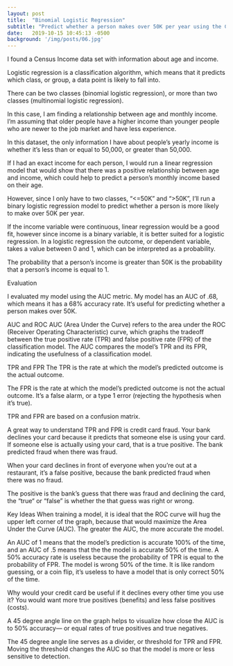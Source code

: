 ```yaml
---
layout: post
title:  "Binomial Logistic Regression"
subtitle: "Predict whether a person makes over 50K per year using the Census Income Data Set"
date:   2019-10-15 10:45:13 -0500
background: '/img/posts/06.jpg'
---
```


I found a Census Income data set with information about age and income.

Logistic regression is a classification algorithm, which means that it predicts which class, or group, a data point is likely to fall into. 

There can be two classes (binomial logistic regression), or more than two classes (multinomial logistic regression). 

In this case, I am finding a relationship between age and monthly income. I’m assuming that older people have a higher income than younger people who are newer to the job market and have less experience.

In this dataset, the only information I have about people’s yearly income is whether it’s less than or equal to 50,000, or greater than 50,000.

If I had an exact income for each person, I would run a linear regression model that would show that there was a positive relationship between age and income, which could help to predict a person’s monthly income based on their age.

However, since I only have to two classes, “<=50K” and “>50K”, I’ll run a binary logistic regression model to predict whether a person is more likely to make over 50K per year. 

If the income variable were continuous, linear regression would be a good fit, however since income is a binary variable, it is better suited for a logistic regression.
In a logistic regression the outcome, or dependent variable, takes a value between 0 and 1, which can be interpreted as a probability. 

The probability that a person’s income is greater than 50K is the probability that a person’s income is equal to 1.

Evaluation

I evaluated my model using the AUC metric. My model has an AUC of .68, which means it has a 68% accuracy rate. It’s useful for predicting whether a person makes over 50K.

AUC and ROC
AUC (Area Under the Curve) refers to the area under the ROC (Receiver Operating Characteristic) curve, which graphs the tradeoff between the true positive rate (TPR) and false positive rate (FPR) of the classification model. 
The AUC compares the model’s TPR and its FPR, indicating the usefulness of a classification model.


TPR and FPR
The TPR is the rate at which the model’s predicted outcome is the actual outcome.

The FPR is the rate at which the model’s predicted outcome is not the actual outcome. It’s a false alarm, or a type 1 error (rejecting the hypothesis when it’s true). 

TPR and FPR are based on a confusion matrix.

A great way to understand TPR and FPR is credit card fraud. 
Your bank declines your card because it predicts that someone else is using your card. If someone else is actually using your card, that is a true positive. The bank predicted fraud when there was fraud.

When your card declines in front of everyone when you’re out at a restaurant, it’s a false positive, because the bank predicted fraud when there was no fraud.

The positive is the bank’s guess that there was fraud and declining the card, the “true“ or “false” is whether the that guess was right or wrong.

Key Ideas
When training a model, it is ideal that the ROC curve will hug the upper left corner of the graph, because that would maximize the Area Under the Curve (AUC). The greater the AUC, the more accurate the model.

An AUC of 1 means that the model’s prediction is accurate 100% of the time, and an AUC of .5 means that the the model is accurate 50% of the time. A 50% accuracy rate is useless because the probability of TPR is equal to the probability of FPR. The model is wrong 50% of the time. It is like random guessing, or a coin flip, it’s useless to have a model that is only correct 50% of the time. 

Why would your credit card be useful if it declines every other time you use it?
You would want more true positives (benefits) and less false positives (costs). 

A 45 degree angle line on the graph helps to visualize how close the AUC is to 50% accuracy— or equal rates of true positives and true negatives. 

The 45 degree angle line serves as a divider, or threshold for TPR and FPR. Moving the threshold changes the AUC so that the model is more or less sensitive to detection.



